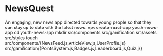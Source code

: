 # NewsQuest
An engaging, new news app directed towards young people so that they can stay up to date with the latest news.
npx create-react-app youth-news-app
cd youth-news-app
mkdir src/components src/gamification src/assets src/styles
touch src/components/{NewsFeed.js,ArticleView.js,UserProfile.js} src/gamification/{PointsSystem.js,Badges.js,Leaderboard.js,Quiz.js}
